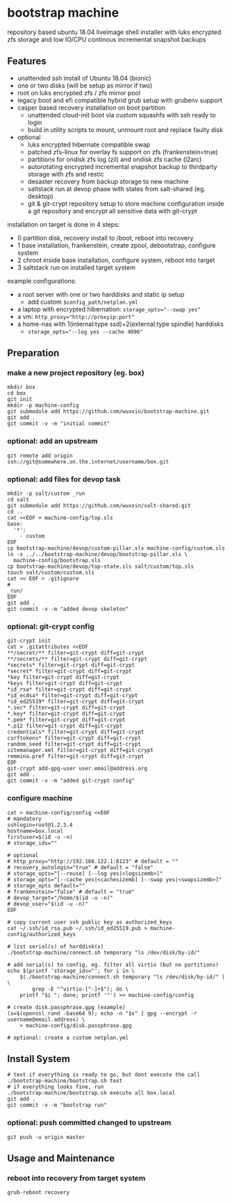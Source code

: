 # bootstrap machine

repository based ubuntu 18.04 liveimage shell installer
with luks encrypted zfs storage and low IO/CPU
continous incremental snapshot backups

## Features

+ unattended ssh install of Ubuntu 18.04 (bionic)
+ one or two disks (will be setup as mirror if two)
+ root on luks encrypted zfs / zfs mirror pool
+ legacy boot and efi compatible hybrid grub setup with grubenv support
+ casper based recovery installation on boot partition
    + unattended cloud-init boot via custom squashfs with ssh ready to login
    + build in utility scripts to mount, unmount root and replace faulty disk
+ optional
    + luks encrypted hibernate compatible swap
    + patched zfs-linux for overlay fs support on zfs (frankenstein=true)
    + partitions for ondisk zfs log (zil) and ondisk zfs cache (l2arc)
    + autorotating encrypted incremental snapshot backup to thirdparty storage with zfs and restic
    + desaster recovery from backup storage to new machine
    + saltstack run at devop phase with states from salt-shared (eg. desktop)
    + git & git-crypt repository setup to store machine configuration inside a git repository and encrypt all sensitive data with git-crypt

installation on target is done in 4 steps:

+ 0 partition disk, recovery install to /boot, reboot into recovery
+ 1 base installation, frankenstein, create zpool, debootstrap, configure system
+ 2 chroot inside base installation, configure system, reboot into target
+ 3 saltstack run on installed target system

example configurations:

+ a root server with one or two harddisks and static ip setup
    + add custom `$config_path/netplan.yml`
+ a laptop with encrypted hibernation: `storage_opts="--swap yes"`
+ a vm: `http_proxy="http://proxyip:port"`
+ a home-nas with 1(internal:type ssd)+2(external:type spindle) harddisks
    + `storage_opts="--log yes --cache 4096"`

## Preparation

### make a new project repository (eg. box)
```
mkdir box
cd box
git init
mkdir -p machine-config
git submodule add https://github.com/wuxxin/bootstrap-machine.git
git add .
git commit -v -m "initial commit"
```

### optional: add an upstream
```
git remote add origin ssh://git@somewhere.on.the.internet/username/box.git
```

### optional: add files for devop task
```
mkdir -p salt/custom _run
cd salt
git submodule add https://github.com/wuxxin/salt-shared.git
cd ..
cat <<EOF > machine-config/top.sls
base:
  '*':
    - custom
EOF
cp bootstrap-machine/devop/custom-pillar.sls machine-config/custom.sls
ln -s ../../bootstrap-machine/devop/bootstrap-pillar.sls \
  machine-config/bootstrap.sls
cp bootstrap-machine/devop/top-state.sls salt/custom/top.sls
touch salt/custom/custom.sls
cat << EOF > .gitignore
#
_run/
EOF
git add .
git commit -v -m "added devop skeleton"
```

### optional: git-crypt config

```
git-crypt init
cat > .gitattributes <<EOF
**/secret/** filter=git-crypt diff=git-crypt
**/secrets/** filter=git-crypt diff=git-crypt
*secrets* filter=git-crypt diff=git-crypt
*secret* filter=git-crypt diff=git-crypt
*key filter=git-crypt diff=git-crypt
*keys filter=git-crypt diff=git-crypt
*id_rsa* filter=git-crypt diff=git-crypt
*id_ecdsa* filter=git-crypt diff=git-crypt
*id_ed25519* filter=git-crypt diff=git-crypt
*.sec* filter=git-crypt diff=git-crypt
*.key* filter=git-crypt diff=git-crypt
*.pem* filter=git-crypt diff=git-crypt
*.p12 filter=git-crypt diff=git-crypt
credentials* filter=git-crypt diff=git-crypt
csrftokens* filter=git-crypt diff=git-crypt
random_seed filter=git-crypt diff=git-crypt
sitemanager.xml filter=git-crypt diff=git-crypt
remmina.pref filter=git-crypt diff=git-crypt
EOF
git-crypt add-gpg-user user.email@address.org
git add .
git commit -v -m "added git-crypt config"
```

### configure machine

```
cat > machine-config/config <<EOF
# mandatory
sshlogin=root@1.2.3.4
hostname=box.local
firstuser=$(id -u -n)
# storage_ids=""

# optional
# http_proxy="http://192.168.122.1:8123" # default = "" 
# recovery_autologin="true" # default = "false"
# storage_opts="[--reuse] [--log yes|<logsizemb>]"
# storage_opts="[--cache yes|<cachesizemb] [--swap yes|<swapsizemb>]" 
# storage_opts default=""
# frankenstein="false" # default = "true"
# devop_target="/home/$(id -u -n)"
# devop_user="$(id -u -n)"
EOF

# copy current user ssh public key as authorized_keys
cat ~/.ssh/id_rsa.pub ~/.ssh/id_ed25519.pub > machine-config/authorized_keys

# list serial(s) of harddisk(s)
./bootstrap-machine/connect.sh temporary "ls /dev/disk/by-id/"

# add serial(s) to config, eg. filter all virtio (but no partitions)
echo $(printf 'storage_ids="'; for i in \
    $(./bootstrap-machine/connect.sh temporary "ls /dev/disk/by-id/" | \
        grep -E "^virtio-[^-]+$"); do \
    printf "$i "; done; printf '"') >> machine-config/config

# create disk.passphrase.gpg (example)
(x=$(openssl rand -base64 9); echo -n "$x" | gpg --encrypt -r username@email.address) \
    > machine-config/disk.passphrase.gpg

# optional: create a custom netplan.yml

```

## Install System

```
# test if everything is ready to go, but dont execute the call
./bootstrap-machine/bootstrap.sh test
# if everything looks fine, run
./bootstrap-machine/bootstrap.sh execute all box.local
git add .
git commit -v -m "bootstrap run"
```

### optional: push committed changed to upstream

```
git push -u origin master

```

## Usage and Maintenance

### reboot into recovery from target system
```
grub-reboot recovery
```